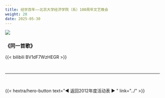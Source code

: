 ```yaml
---
title: 经世百年——北京大学经济学院（系）100周年文艺晚会
weight: 20
date: 2025-05-30
---
```


![](https://news.pku.edu.cn/xwzh/attachement/jpg/site2/20120528/082e5f06ea86112d6f8e09.jpg)

### 《同一首歌》

{{< bilibili BV1dF7WzHEGR >}}


<br>
<hr>
<br>

{{< hextra/hero-button text="◀ 返回2012年度活动表 ▶ " link="../" >}}